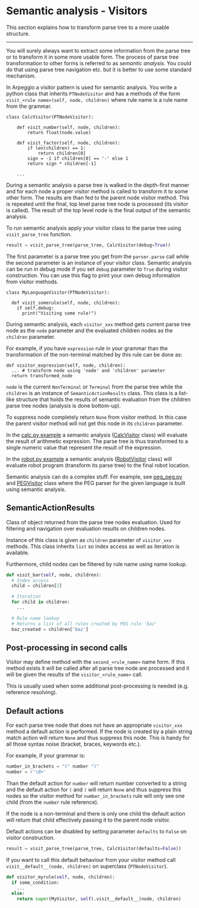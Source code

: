 # Semantic analysis - Visitors

This section explains how to transform parse tree to a more usable structure.

---

You will surely always want to extract some information from the parse tree or
to transform it in some more usable form.  The process of parse tree
transformation to other forms is referred to as *semantic analysis*.  You could
do that using parse tree navigation etc. but it is better to use some standard
mechanism.

In Arpeggio a visitor pattern is used for semantic analysis. You write a python
class that inherits `PTNodeVisitor` and has a methods of the form
`visit_<rule name>(self, node, children)` where rule name is a rule name from
the grammar.

    class CalcVisitor(PTNodeVisitor):

        def visit_number(self, node, children):
            return float(node.value)

        def visit_factor(self, node, children):
            if len(children) == 1:
                return children[0]
            sign = -1 if children[0] == '-' else 1
            return sign * children[-1]

        ...


During a semantic analysis a parse tree is walked in the depth-first manner and
for each node a proper visitor method is called to transform it to some other
form. The results are than fed to the parent node visitor method.  This is
repeated until the final, top level parse tree node is processed (its visitor is
called). The result of the top level node is the final output of the semantic
analysis.


To run semantic analysis apply your visitor class to the parse tree using
`visit_parse_tree` function.

```python
result = visit_parse_tree(parse_tree, CalcVisitor(debug=True))
```

The first parameter is a parse tree you get from the `parser.parse` call while
the second parameter is an instance of your visitor class. Semantic analysis can
be run in debug mode if you set `debug` parameter to `True` during visitor
construction. You can use this flag to print your own debug information from
visitor methods.

    class MyLanguageVisitor(PTNodeVisitor):

      def visit_somerule(self, node, children):
        if self.debug:
          print("Visiting some rule!")

During semantic analysis, each `visitor_xxx` method gets current parse tree node
as the `node` parameter and the evaluated children nodes as the `children`
parameter.

For example, if you have `expression` rule in your grammar than the
transformation of the non-terminal matched by this rule can be done as:

    def visitor_expression(self, node, children):
      ... # transform node using 'node' and 'children' parameter
      return transformed_node


`node` is the current `NonTerminal` or `Terminal` from the parse tree while the
`children` is an instance of `SemanticActionResults` class. This class is a
list-like structure that holds the results of semantic evaluation from the
children parse tree nodes (analysis is done bottom-up).

To suppress node completely return `None` from visitor method. In this case
the parent visitor method will not get this node in its `children` parameter.

In the [calc.py
example](https://github.com/igordejanovic/Arpeggio/blob/master/examples/calc/calc.py)
a semantic analysis
([CalcVisitor](https://github.com/igordejanovic/Arpeggio/blob/master/examples/calc/calc.py#L31)
class) will evaluate the result of arithmetic expression. The parse tree is thus
transformed to a single numeric value that represent the result of the
expression.

In the [robot.py
example](https://github.com/igordejanovic/Arpeggio/tree/master/examples/robot) a
semantic analysis
([RobotVisitor](https://github.com/igordejanovic/Arpeggio/blob/master/examples/robot/robot.py#L36)
class) will evaluate robot program (transform its parse tree) to the final robot
location.

Semantic analysis can do a complex stuff. For example, see
[peg_peg.py](https://github.com/igordejanovic/Arpeggio/blob/master/examples/peg_peg/peg_peg.py)
and
[PEGVisitor](https://github.com/igordejanovic/Arpeggio/blob/master/arpeggio/peg.py#L53)
class where the PEG parser for the given language is built using semantic
analysis.


## SemanticActionResults

Class of object returned from the parse tree nodes evaluation. Used for
filtering and navigation over evaluation results on children nodes.

Instance of this class is given as `children` parameter of `visitor_xxx`
methods.  This class inherits `list` so index access as well as iteration is
available.

Furthermore, child nodes can be filtered by rule name using name lookup.

```python
def visit_bar(self, node, children):
  # Index access
  child = children[2]

  # Iteration
  for child in children:
    ...

  # Rule name lookup
  # Returns a list of all rules created by PEG rule 'baz'
  baz_created = children['baz']
```

## Post-processing in second calls

Visitor may define method with the `second_<rule_name>` name form. If this
method exists it will be called after all parse tree node are processed and it
will be given the results of the `visitor_<rule_name>` call.

This is usually used when some additional post-processing is needed (e.g.
reference resolving).


## Default actions

For each parse tree node that does not have an appropriate `visitor_xxx`
method a default action is performed.  If the node is created by a plain string
match action will return `None` and thus suppress this node. This is handy
for all those syntax noise (bracket, braces, keywords etc.).

For example, if your grammar is:

```python
number_in_brackets = "(" number ")"
number = r'\d+'
```

Than the default action for `number` will return number converted to a string
and the default action for `(` and `)` will return `None` and thus suppress this
nodes so the visitor method for `number_in_brackets` rule will only see one
child (from the `number` rule reference).

If the node is a non-terminal and there is only one child the default action
will return that child effectively passing it to the parent node visitor.

Default actions can be disabled by setting parameter `defaults` to `False` on
visitor construction.

```python
result = visit_parse_tree(parse_tree, CalcVisitor(defaults=False))
```

If you want to call this default behaviour from your visitor method call
`visit__default__(node, children)` on superclass (`PTNodeVisitor`).

```python
def visitor_myrule(self, node, children):
  if some_condition:
    ...
  else:
    return super(MyVisitor, self).visit__default__(node, children)
```

